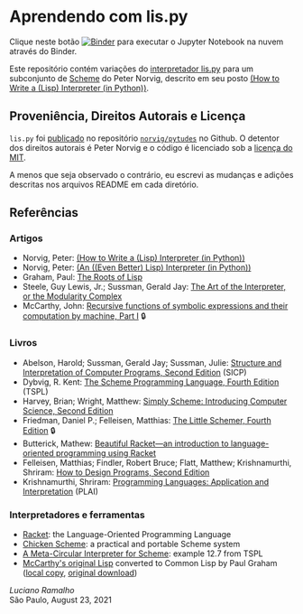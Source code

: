 # Aprendendo com lis.py

Clique neste botão [![Binder](https://mybinder.org/badge_logo.svg)](https://mybinder.org/v2/gh/fluentpython/lispy/HEAD?labpath=workshops%2Fpythonbrasil2021%2Fnorvigs-lispy.ipynb)
 para executar o Jupyter Notebook na nuvem através do Binder.


Este repositório contém variações do [interpretador lis.py](https://github.com/norvig/pytudes/blob/c33cd6835a506a57d9fe73e3a8317d49babb13e8/py/lis.py) para um subconjunto de [Scheme](https://en.wikipedia.org/wiki/Scheme_(programming_language)) do Peter Norvig, descrito em seu posto [(How to Write a (Lisp) Interpreter (in Python))](https://norvig.com/lispy.html).

## Proveniência, Direitos Autorais e Licença

`lis.py` foi [publicado](https://github.com/norvig/pytudes/blob/c33cd6835a506a57d9fe73e3a8317d49babb13e8/py/lis.py) no repositório [`norvig/pytudes`](https://github.com/norvig/pytudes) no Github. O detentor dos direitos autorais é Peter Norvig e o código é licenciado sob a [licença do MIT](https://github.com/norvig/pytudes/blob/60168bce8cdfacf57c92a5b2979f0b2e95367753/LICENSE).

A menos que seja observado o contrário, eu escrevi as mudanças e adições descritas nos arquivos README em cada diretório.


## Referências

### Artigos

* Norvig, Peter: [(How to Write a (Lisp) Interpreter (in Python))](https://norvig.com/lispy.html)
* Norvig, Peter: [(An ((Even Better) Lisp) Interpreter (in Python))](https://norvig.com/lispy2.html)
* Graham, Paul: [The Roots of Lisp](http://www.paulgraham.com/rootsoflisp.html)
* Steele, Guy Lewis, Jr.; Sussman, Gerald Jay: [The Art of the Interpreter, or the Modularity Complex](https://dspace.mit.edu/handle/1721.1/6094)
* McCarthy, John: [Recursive functions of symbolic expressions and their computation by machine, Part I](https://dl.acm.org/doi/abs/10.1145/367177.367199) 🔒

### Livros

* Abelson, Harold; Sussman, Gerald Jay; Sussman, Julie: [Structure and Interpretation of Computer Programs, Second Edition](https://mitpress.mit.edu/sites/default/files/sicp/index.html) (SICP)
* Dybvig, R. Kent: [The Scheme Programming Language, Fourth Edition](https://scheme.com/tspl4/) (TSPL)
* Harvey, Brian; Wright, Matthew: [Simply Scheme: Introducing Computer Science, Second Edition](https://people.eecs.berkeley.edu/~bh/ss-toc2.html)
* Friedman, Daniel P.; Felleisen, Matthias: [The Little Schemer, Fourth Edition](https://mitpress.mit.edu/books/little-schemer-fourth-edition) 🔒
* Butterick, Mathew: [Beautiful Racket—an introduction to language-oriented programming using Racket](https://beautifulracket.com/)
* Felleisen, Matthias; Findler, Robert Bruce; Flatt, Matthew; Krishnamurthi, Shriram: [How to Design Programs, Second Edition](https://htdp.org/)
* Krishnamurthi, Shriram: [Programming Languages: Application and Interpretation](https://www.plai.org/) (PLAI)

### Interpretadores e ferramentas

* [Racket](https://racket-lang.org/): the Language-Oriented Programming Language
* [Chicken Scheme](https://www.call-cc.org/): a practical and portable Scheme system
* [A Meta-Circular Interpreter for Scheme](https://scheme.com/tspl4/examples.html#./examples:h7): example 12.7 from TSPL
* [McCarthy's original Lisp](references/jmc.lisp) converted to Common Lisp by Paul Graham ([local copy](references/jmc.lisp), [original download](https://sep.yimg.com/ty/cdn/paulgraham/jmc.lisp?t=1595850613))


*Luciano Ramalho*<br/>
São Paulo, August 23, 2021
